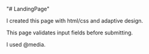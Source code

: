"# LandingPage" 

I created this page with html/css and adaptive design.

This page validates input fields before submitting.

I used @media.
